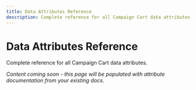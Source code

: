 ```yaml
---
title: Data Attributes Reference
description: Complete reference for all Campaign Cart data attributes
---
```


# Data Attributes Reference

Complete reference for all Campaign Cart data attributes.

*Content coming soon - this page will be populated with attribute documentation from your existing docs.*